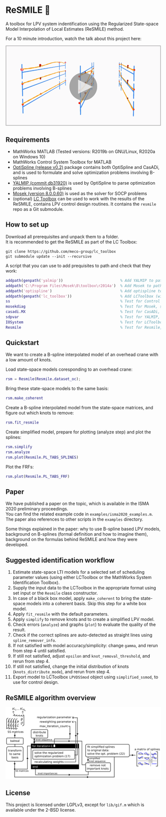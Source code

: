 # ReSMILE 🙂

A toolbox for LPV system indentification using the Regularized State-space Model Interpolation of Local Estimates (ReSMILE) method.

For a 10 minute introduction, watch the talk about this project here:

<a href="https://www.youtube.com/watch?v=S0BgZDxFrFQ">![youtube](@Resmile/images/yttalk.png?raw=true)</a>

## Requirements

- MathWorks MATLAB (Tested versions: R2019b on GNU/Linux, R2020a on Windows 10)
- MathWorks Control System Toolbox for MATLAB
- [OptiSpline (release v0.2)](https://github.com/meco-group/optispline/releases/tag/v0.2) package contains both OptiSpline and CasADi, and is used to formulate and solve optimization problems involving B-splines
- [YALMIP (commit db31920)](https://github.com/yalmip/YALMIP/tree/db319203c264b580c7409cf70073d54dfe792704) is used by OptiSpline to parse optimization problems involving B-splines
- [Mosek (version 8.0.0.60)](https://www.mosek.com/downloads/8.0.0.60/) is used as the solver for SOCP problems
- (optional) [LC Toolbox](https://github.com/meco-group/lc_toolbox) can be used to work with the results of the ReSMILE, contains LPV control design routines. It contains the `resmile` repo as a Git submodule.

## How to set up

Download all prerequisites and unpack them to a folder.  
It is recommended to get the ReSMILE as part of the LC Toolbox:

    git clone https://github.com/meco-group/lc_toolbox
    git submodule update --init --recursive

A script that you can use to add prequisites to path and check that they work:

```m
addpath(genpath('yalmip'))                          % Add YALMIP to path
addpath('C:\Program Files\Mosek\8\toolbox\r2014a')  % Add Mosek to path
addpath('optispline')                               % Add optispline to path
addpath(genpath('lc_toolbox'))                      % Add LCToolbox (with the ReSMILE) to path
ss                                                  % Test for Control System Toolbox, should print "Empty state-space model."
mosekdiag                                           % Test for Mosek, should print "mosekopt is working correctly." in the last line
casadi.MX                                           % Test for CasADi, should print "0x0" if CasADi is working correctly
sdpvar                                              % Test for YALMIP, should print "Linear scalar (real, 1 variable)" in the first line
IOSystem                                            % Test for LCToolbox, should not print anything, should run without an error.
Resmile                                             % Test for Resmile, should print "Resmile with properties:"
```

## Quickstart

We want to create a B-spline interpolated model of an overhead crane with a low amount of knots. 

Load state-space models coresponding to an overhead crane:

```m
rsm = Resmile(Resmile.dataset_oc); 
```

Bring these state-space models to the same basis:

```m
rsm.make_coherent
```

Create a B-spline interpolated model from the state-space matrices, and figure out which knots to remove:

```m
rsm.fit_resmile
```

Create simplified model, prepare for plotting (analyze step) and plot the splines:

```m
rsm.simplify
rsm.analyze
rsm.plot(Resmile.PL_TABS_SPLINES)
```

Plot the FRFs:
```m
rsm.plot(Resmile.PL_TABS_FRF)
```

## Paper <a name="isma2020" />

We have published a paper on the topic, which is available in the ISMA 2020 preliminary proceedings.  
You can find the related example code in `examples/isma2020_examples.m`.  
The paper also references to other scripts in the `examples` directory.  

<!--
How to cite the toolbox:

```bibtex
@inproceedings{resmile_isma2020,
  author={András Retzler and Jan Swevers and Joris Gillis and Zsolt Kollár},
  booktitle={Proceedings of ISMA2020 and USD2020}, 
  title={{ReSMILE}: trading off model accuracy and complexity for linear parameter-varying systems}, 
  year={2020},
  pages={}
}
```
-->

Some things explained in the paper: why to use B-spline based LPV models, background on B-splines (formal definition and how to imagine them), background on the formulas behind ReSMILE and how they were developed.

## Suggested identification workflow

1. Estimate state-space LTI models for a selected set of scheduling parameter values (using either LCToolbox or the MathWorks System Identification Toolbox).
2. Supply the input data to the LCToolbox in the appropriate format using set input or the `Resmile` class constructor.
3. In case of a black box model, apply `make_coherent` to bring the state-space models into a coherent basis. Skip this step for a white box model.
4. Apply `fit_resmile` with the default parameters. 
5. Apply `simplify` to remove knots and to create a simplified LPV model.
6. Check errors (`analyze`) and graphs (`plot`) to evaluate the quality of the result.
7. Check if the correct splines are auto-detected as straight lines using `spline_remover_info`.
8. If not satisfied with model accuracy/simplicity: change `gamma`, and rerun from step 4 until satisfied.
9. If still not satisfied, adjust `epsilon` and `knot_removal_threshold`, and rerun from step 4.
10. If still not satisfied, change the initial distribution of knots (`knots_distribute_mode`), and rerun from step 4.
11. Export model to LCToolbox `LPVDSSmod` object using `simplified_ssmod`, to use for control design.

## ReSMILE algorithm overview

![](@Resmile/images/overview.png)

## License

This project is licensed under LGPLv3, except for `lib/gif.m` which is available under the 2-BSD license.
